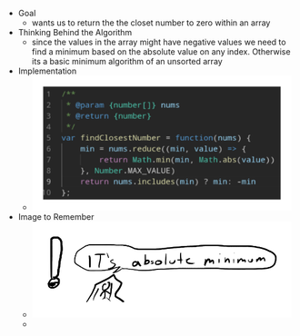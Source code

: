 - Goal
	- wants us to return the the closet number to zero within an array
- Thinking Behind the Algorithm
	- since the values in the array might have negative values we need to find a minimum based on the absolute value on any index. Otherwise its a basic minimum algorithm of an unsorted array
- Implementation
	- ![image.png](../assets/image_1757101383492_0.png)
- Image to Remember
	- ![image.png](../assets/image_1757101413286_0.png)
	-